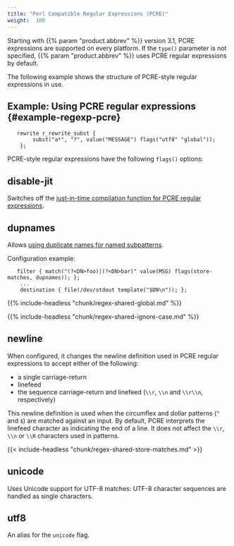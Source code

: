```yaml
---
title: "Perl Compatible Regular Expressions (PCRE)"
weight:  100
---
```

<!-- DISCLAIMER: This file is based on the syslog-ng Open Source Edition documentation https://github.com/balabit/syslog-ng-ose-guides/commit/2f4a52ee61d1ea9ad27cb4f3168b95408fddfdf2 and is used under the terms of The syslog-ng Open Source Edition Documentation License. The file has been modified by Axoflow. -->

Starting with {{% param "product.abbrev" %}} version 3.1, PCRE expressions are supported on every platform. If the `type()` parameter is not specified, {{% param "product.abbrev" %}} uses PCRE regular expressions by default.

The following example shows the structure of PCRE-style regular expressions in use.


## Example: Using PCRE regular expressions {#example-regexp-pcre}

```shell
   rewrite r_rewrite_subst {
        subst("a*", "?", value("MESSAGE") flags("utf8" "global"));  
    };
```


PCRE-style regular expressions have the following `flags()` options:


## disable-jit

Switches off the [just-in-time compilation function for PCRE regular expressions](https://www.pcre.org/current/doc/html/pcre2jit.html).



## dupnames

Allows [using duplicate names for named subpatterns](https://www.pcre.org/original/doc/html/pcrepattern.html#SEC16).

Configuration example:

```shell
   filter { match("(?<DN>foo)|(?<DN>bar)" value(MSG) flags(store-matches, dupnames)); };
    ...
    destination { file(/dev/stdout template("$DN\n")); };
```


{{% include-headless "chunk/regex-shared-global.md" %}}

{{% include-headless "chunk/regex-shared-ignore-case.md" %}}


## newline

When configured, it changes the newline definition used in PCRE regular expressions to accept either of the following:

  - a single carriage-return
  - linefeed
  - the sequence carriage-return and linefeed (`\\r`, `\\n` and `\\r\\n`, respectively)

This newline definition is used when the circumflex and dollar patterns (`^` and `$`) are matched against an input. By default, PCRE interprets the linefeed character as indicating the end of a line. It does not affect the `\\r`, `\\n` or `\\R` characters used in patterns.


{{< include-headless "chunk/regex-shared-store-matches.md" >}}


## unicode

Uses Unicode support for UTF-8 matches: UTF-8 character sequences are handled as single characters.



## utf8

An alias for the `unicode` flag.


